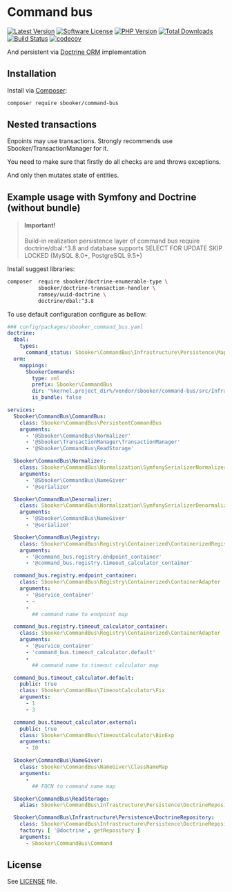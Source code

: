 # Command bus
 
[![Latest Version][badge-release]][release]
[![Software License][badge-license]][license]
[![PHP Version][badge-php]][php]
[![Total Downloads][badge-downloads]][downloads]
[![Build Status](https://travis-ci.org/sbooker/command-bus.svg?branch=0.7.x)](https://travis-ci.org/sbooker/command-bus)
[![codecov](https://codecov.io/gh/sbooker/command-bus/branch/0.7.x/graph/badge.svg?token=3uCI9t0M2Q)](https://codecov.io/gh/sbooker/command-bus)

 And persistent via [Doctrine ORM][doctrine-orm] implementation

## Installation
Install via [Composer][composer]:
```bash
composer require sbooker/command-bus
```
## Nested transactions

Enpoints may use transactions. Strongly recommends use Sbooker/TransactionManager for it.

You need to make sure that firstly do all checks are and throws exceptions.

And only then mutates state of entities.

## Example usage with Symfony and Doctrine (without bundle)

> #### Important!
> Build-in realization persistence layer of command bus require doctrine/dbal:^3.8 and 
> database supports SELECT FOR UPDATE SKIP LOCKED (MySQL 8.0+, PostgreSQL 9.5+)  

Install suggest libraries:
```bash
composer  require sbooker/doctrine-enumerable-type \
          sbooker/doctrine-transaction-handler \
          ramsey/uuid-doctrine \
          doctrine/dbal:^3.8
```

To use default configuration configure as bellow:
```yaml
### config/packages/sbooker_command_bus.yaml
doctrine:
  dbal:
    types:
      command_status: Sbooker\CommandBus\Infrastructure\Persistence\Mapping\StatusType
  orm:
    mappings:
      SbookerCommands:
        type: xml
        prefix: Sbooker\CommandBus
        dir: '%kernel.project_dir%/vendor/sbooker/command-bus/src/Infrastructure/Persistence/Mapping'
        is_bundle: false

services:
  Sbooker\CommandBus\CommandBus:
    class: Sbooker\CommandBus\PersistentCommandBus
    arguments:
      - '@Sbooker\CommandBus\Normalizer'
      - '@Sbooker\TransactionManager\TransactionManager'
      - '@Sbooker\CommandBus\ReadStorage'

  Sbooker\CommandBus\Normalizer:
    class: Sbooker\CommandBus\Normalization\SymfonySerializerNormalizer
    arguments:
      - '@Sbooker\CommandBus\NameGiver'
      - '@serializer'

  Sbooker\CommandBus\Denormalizer:
    class: Sbooker\CommandBus\Normalization\SymfonySerializerDenormalizer
    arguments:
      - '@Sbooker\CommandBus\NameGiver'
      - '@serializer'

  Sbooker\CommandBus\Registry:
    class: Sbooker\CommandBus\Registry\Containerized\ContainerizedRegistry
    arguments:
      - '@command_bus.registry.endpoint_container'
      - '@command_bus.registry.timeout_calculator_container'

  command_bus.registry.endpoint_container:
    class: Sbooker\CommandBus\Registry\Containerized\ContainerAdapter
    arguments:
      - '@service_container'
      - ~
      -
        ## command name to endpoint map

  command_bus.registry.timeout_calculator_container:
    class: Sbooker\CommandBus\Registry\Containerized\ContainerAdapter
    arguments:
      - '@service_container'
      - 'command_bus.timeout_calculator.default'
      -
        ## command name to timeout calculator map

  command_bus.timeout_calculator.default:
    public: true
    class: Sbooker\CommandBus\TimeoutCalculator\Fix
    arguments:
      - 1
      - 3

  command_bus.timeout_calculator.external:
    public: true
    class: Sbooker\CommandBus\TimeoutCalculator\BinExp
    arguments:
      - 10

  Sbooker\CommandBus\NameGiver:
    class: Sbooker\CommandBus\NameGiver\ClassNameMap
    arguments:
      -
        ## FQCN to command name map

  Sbooker\CommandBus\ReadStorage:
    alias: Sbooker\CommandBus\Infrastructure\Persistence\DoctrineRepository

  Sbooker\CommandBus\Infrastructure\Persistence\DoctrineRepository:
    class: Sbooker\CommandBus\Infrastructure\Persistence\DoctrineRepository
    factory: [ '@doctrine', getRepository ]
    arguments:
      - Sbooker\CommandBus\Command
```

## License
See [LICENSE][license] file.

[badge-release]: https://img.shields.io/packagist/v/sbooker/command-bus.svg?style=flat-square
[badge-license]: https://img.shields.io/badge/license-MIT-brightgreen.svg?style=flat-square
[badge-php]: https://img.shields.io/packagist/php-v/sbooker/command-bus.svg?style=flat-square
[badge-downloads]: https://img.shields.io/packagist/dt/sbooker/command-bus.svg?style=flat-square

[release]: https://img.shields.io/packagist/v/sbooker/command-bus
[license]: https://github.com/sbooker/command-bus/blob/master/LICENSE
[php]: https://php.net
[downloads]: https://packagist.org/packages/sbooker/command-bus

[doctrine-orm]: https://www.doctrine-project.org/projects/orm.html
[composer]: https://getcomposer.org
 
